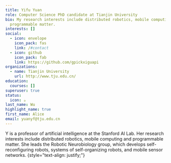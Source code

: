 ```yaml
---
title: Yifu Yuan
role: Computer Science PhD candidate at Tianjin University
bio: My research interests include distributed robotics, mobile computing and
  programmable matter.
interests: []
social:
  - icon: envelope
    icon_pack: fas
    link: /#contact
  - icon: github
    icon_pack: fab
    link: https://github.com/gpickxiguapi
organizations:
  - name: Tianjin University
    url: http://www.tju.edu.cn/
education:
  courses: []
superuser: true
status:
  icon: ☕️
last_name: Wu
highlight_name: true
first_name: Alice
email: yuanyf@tju.edu.cn
---
```

Y is a professor of artificial intelligence at the Stanford AI Lab. Her research interests include distributed robotics, mobile computing and programmable matter. She leads the Robotic Neurobiology group, which develops self-reconfiguring robots, systems of self-organizing robots, and mobile sensor networks.
{style="text-align: justify;"}